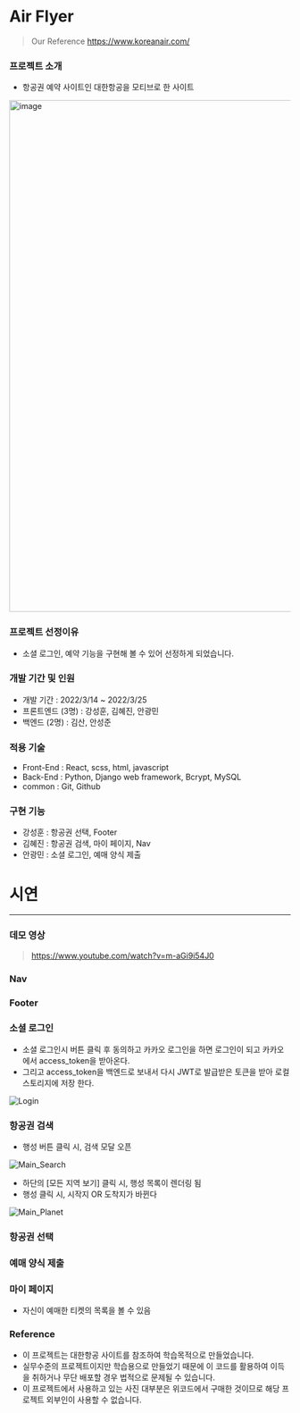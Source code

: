 # Air Flyer

> Our Reference
> https://www.koreanair.com/

### 프로젝트 소개

- 항공권 예약 사이트인 대한항공을 모티브로 한 사이트

<img width="916" alt="image" src="https://user-images.githubusercontent.com/98295004/160068749-64f708a0-4d24-45ff-98d8-9fb26928d871.png">


### 프로젝트 선정이유

- 소셜 로그인, 예약 기능을 구현해 볼 수 있어 선정하게 되었습니다.

### 개발 기간 및 인원

- 개발 기간 : 2022/3/14 ~ 2022/3/25
- 프론트엔드 (3명) : 강성훈, 김혜진, 안광민
- 백엔드 (2명) : 김산, 안성준

### 적용 기술

- Front-End : React, scss, html, javascript
- Back-End : Python, Django web framework, Bcrypt, MySQL
- common : Git, Github

### 구현 기능

- 강성훈 : 항공권 선택, Footer
- 김혜진 : 항공권 검색, 마이 페이지, Nav
- 안광민 : 소셜 로그인, 예매 양식 제출

# 시연
---
### 데모 영상
> https://www.youtube.com/watch?v=m-aGi9i54J0

### Nav

### Footer

### 소셜 로그인

- 소셜 로그인시 버튼 클릭 후 동의하고 카카오 로그인을 하면 로그인이 되고 카카오에서 access_token을 받아온다.
- 그리고 access_token을 백엔드로 보내서 다시 JWT로 발급받은 토큰을 받아 로컬스토리지에 저장 한다.

![Login](https://user-images.githubusercontent.com/98295004/160070083-db6055be-9a3e-4d1f-8ca7-28d69bbc210e.gif)

### 항공권 검색

- 행성 버튼 클릭 시, 검색 모달 오픈

![Main_Search](https://user-images.githubusercontent.com/98295004/160070624-b286f37e-e843-4996-9b4f-7c8a4cd1ee57.gif)

- 하단의 [모든 지역 보기] 클릭 시, 행성 목록이 렌더링 됨
- 행성 클릭 시, 시작지 OR 도착지가 바뀐다

![Main_Planet](https://user-images.githubusercontent.com/98295004/160070638-0e2d5d1f-56e8-49fc-91d0-09c0cc4f0a27.gif)

### 항공권 선택

### 예매 양식 제출

### 마이 페이지
- 자신이 예매한 티켓의 목록을 볼 수 있음

### Reference

- 이 프로젝트는 대한항공 사이트를 참조하여 학습목적으로 만들었습니다.
- 실무수준의 프로젝트이지만 학습용으로 만들었기 때문에 이 코드를 활용하여 이득을 취하거나 무단 배포할 경우 법적으로 문제될 수 있습니다.
- 이 프로젝트에서 사용하고 있는 사진 대부분은 위코드에서 구매한 것이므로 해당 프로젝트 외부인이 사용할 수 없습니다.
